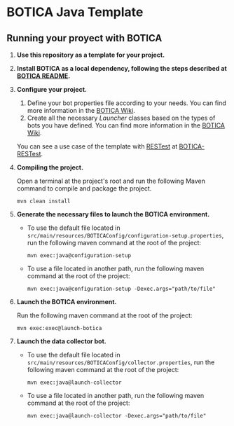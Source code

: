 # BOTICA Java Template

## Running your proyect with BOTICA

1. **Use this repository as a template for your project.**

2. **Install BOTICA as a local dependency, following the steps described at [BOTICA README](https://github.com/migromarj/BOTICA#installing-botica-as-a-local-dependency).**

3. **Configure your project.**
    1. Define your bot properties file according to your needs. You can find more information in the [BOTICA Wiki](https://github.com/migromarj/BOTICA/wiki/Bot-definition-file).
    2. Create all the necessary _Launcher_ classes based on the types of bots you have defined. You can find more information in the [BOTICA Wiki](https://github.com/migromarj/BOTICA/wiki/Launcher-classes).
  
    You can see a use case of the template with [RESTest](https://github.com/isa-group/RESTest) at [BOTICA-RESTest](https://github.com/migromarj/BOTICA-RESTest).

4. **Compiling the project.**

    Open a terminal at the project's root and run the following Maven command to compile and package the project.
    ```
    mvn clean install
    ```

5. **Generate the necessary files to launch the BOTICA environment.**

    - To use the default file located in `src/main/resources/BOTICAConfig/configuration-setup.properties`, run the following maven command at the root of the project:
        ```
        mvn exec:java@configuration-setup
        ```
    - To use a file located in another path, run the following maven command at the root of the project:
        ```
        mvn exec:java@configuration-setup -Dexec.args="path/to/file"
        ```

6. **Launch the BOTICA environment.**

    Run the following maven command at the root of the project:
    ```
    mvn exec:exec@launch-botica
    ```

7. **Launch the data collector bot.**

   - To use the default file located in `src/main/resources/BOTICAConfig/collector.properties`, run the following maven command at the root of the project:
       ```
       mvn exec:java@launch-collector
       ```
   - To use a file located in another path, run the following maven command at the root of the project:
       ```
       mvn exec:java@launch-collector -Dexec.args="path/to/file"
       ```
